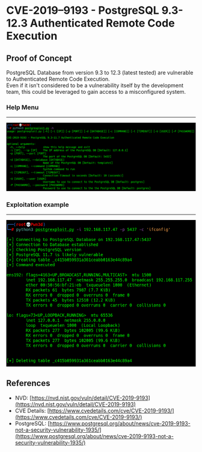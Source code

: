 # CVE-2019–9193 - PostgreSQL 9.3-12.3 Authenticated Remote Code Execution

## Proof of Concept

PostgreSQL Database from version 9.3 to 12.3 (latest tested) are vulnerable to Authenticated Remote Code Execution.<br>
Even if it isn't considered to be a vulnerability itself by the development team, this could be leveraged to gain access to a misconfigured system.

### Help Menu
---
![Help Menu - Proof Of Concept](img/poc-help.png)

### Exploitation example
---
![Exploit - Proof Of Concept](img/poc-example.png)

## References

- NVD: [https://nvd.nist.gov/vuln/detail/CVE-2019-9193](https://nvd.nist.gov/vuln/detail/CVE-2019-9193)
- CVE Details: [https://www.cvedetails.com/cve/CVE-2019-9193/](https://www.cvedetails.com/cve/CVE-2019-9193/)
- PostgreSQL: [https://www.postgresql.org/about/news/cve-2019-9193-not-a-security-vulnerability-1935/](https://www.postgresql.org/about/news/cve-2019-9193-not-a-security-vulnerability-1935/)
